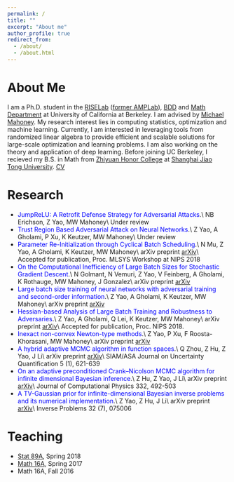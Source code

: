 ```yaml
---
permalink: /
title: ""
excerpt: "About me"
author_profile: true
redirect_from: 
  - /about/
  - /about.html
---
```




About Me
======
I am a Ph.D. student in the [RISELab](https://rise.cs.berkeley.edu/) ([former AMPLab](https://amplab.cs.berkeley.edu)), [BDD](https://deepdrive.berkeley.edu/) and [Math Department](https://math.berkeley.edu/) at University of California at Berkeley. I am advised by [Michael Mahoney](https://www.stat.berkeley.edu/~mmahoney/). My research interest lies in computing statistics, optimization and machine learning. Currently, I am interested in leveraging tools from randomized linear algebra to provide efficient and scalable solutions for large-scale optimization and learning problems. I am also working on the theory and application of deep learning. Before joining UC Berkeley, I recieved my B.S. in Math from [Zhiyuan Honor College](http://zhiyuan.sjtu.edu.cn/) at [Shanghai Jiao Tong University](http://en.sjtu.edu.cn/). [CV](http://yaozhewei.github.io/files/files/CV.pdf)

Research
======
* <span style="color:blue">JumpReLU: A Retrofit Defense Strategy for Adversarial Attacks</span>.\\
NB Erichson, Z Yao, MW Mahoney\\
Under review
* <span style="color:blue">Trust Region Based Adversarial Attack on Neural Networks</span>.\\
Z Yao, A Gholami, P Xu, K Keutzer, MW Mahoney\\
Under review
* <span style="color:blue">Parameter Re-Initialization through Cyclical Batch Scheduling</span>.\\
N Mu, Z Yao, A Gholami, K Keutzer, MW Mahoney\\
arXiv preprint [arXiv](https://arxiv.org/abs/1812.01216)\\
Accepted for publication, Proc. MLSYS Workshop at NIPS 2018
* <span style="color:blue">On the Computational Inefficiency of Large Batch Sizes for Stochastic Gradient Descent</span>.\\
N Golmant, N Vemuri, Z Yao, V Feinberg, A Gholami, K Rothauge, MW Mahoney, J Gonzalez\\
arXiv preprint [arXiv](https://arxiv.org/abs/1811.12941)
* <span style="color:blue">Large batch size training of neural networks with adversarial training and second-order information</span>.\\
Z Yao, A Gholami, K Keutzer, MW Mahoney\\
arXiv preprint [arXiv](https://arxiv.org/abs/1810.01021)
* <span style="color:blue">Hessian-based Analysis of Large Batch Training and Robustness to Adversaries</span>.\\
Z Yao, A Gholami, Q Lei, K Keutzer, MW Mahoney\\
arXiv preprint [arXiv](https://arxiv.org/pdf/1802.08241)\\
Accepted for publication, Proc. NIPS 2018.
* <span style="color:blue">Inexact non-convex Newton-type methods</span>.\\
Z Yao, P Xu, F Roosta-Khorasani, MW Mahoney\\
arXiv preprint [arXiv](https://arxiv.org/pdf/1802.06925.pdf)
* <span style="color:blue">A hybrid adaptive MCMC algorithm in function spaces</span>.\\
Q Zhou, Z Hu, Z Yao, J Li\\
arXiv preprint [arXiv](https://arxiv.org/abs/1607.01458)\\
SIAM/ASA Journal on Uncertainty Quantification 5 (1), 621-639
* <span style="color:blue">On an adaptive preconditioned Crank–Nicolson MCMC algorithm for infinite dimensional Bayesian inference</span>.\\
Z Hu, Z Yao, J Li\\
arXiv preprint [arXiv](https://arxiv.org/abs/1511.05838)\\
Journal of Computational Physics 332, 492-503
* <span style="color:blue"> A TV-Gaussian prior for infinite-dimensional Bayesian inverse problems and its numerical implementation</span>.\\
Z Yao, Z Hu, J Li\\
arXiv preprint [arXiv](https://arxiv.org/abs/1510.05239)\\
Inverse Problems 32 (7), 075006

Teaching
======
* [Stat 89A](https://www.stat.berkeley.edu/~mmahoney/s18-lads/), Spring 2018
* [Math 16A](https://math.berkeley.edu/~apaulin/16B_001%20(Spring%202017).html), Spring 2017
* Math 16A, Fall 2016
